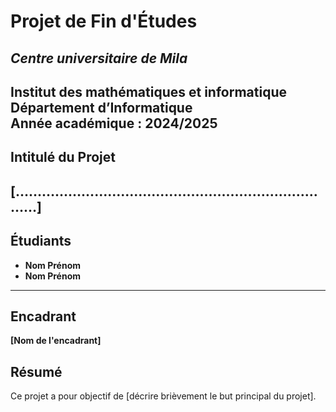 # **Projet de Fin d'Études**

## *Centre universitaire de Mila*  
**Institut des mathématiques et informatique**  
**Département d’Informatique**  
**Année académique** : 2024/2025  
---

## **Intitulé du Projet**  
**[…………………………………………………………………]**  
---

## **Étudiants**  
- **Nom Prénom**  
- **Nom Prénom**  
---

## **Encadrant**  
**[Nom de l'encadrant]**

## **Résumé** 
Ce projet a pour objectif de [décrire brièvement le but principal du projet]. 
